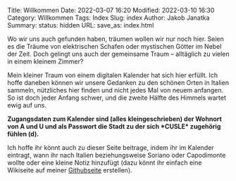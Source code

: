 Title: Willkommen
Date: 2022-03-07 16:20
Modified: 2022-03-10 16:30
Category: Willkommen
Tags: Index
Slug: index
Author: Jakob Janatka
Summary: 
status: hidden
URL:
save_as: index.html

Wo wir uns auch gefunden haben, träumen wollen wir nur noch hier. Seien es die Träume von elektrischen Schafen oder mystischen Götter im Nebel der Zeit. Doch gelingt uns auch der gemeinsame Traum – alltäglich zu vielen in einem kleinem Zimmer? 

Mein kleiner Traum von einem digitalen Kalender hat sich hier erfüllt. Ich hoffe daneben können wir unsere Gedanken zu den schönen Orten in Italien sammeln, nützliches hier finden und nicht jedes Mal von neuem anfangen. So ist doch jeder Anfang schwer, und die zweite Hälfte des Himmels wartet ewig auf uns.

**Zugangsdaten zum Kalender sind (alles kleingeschrieben) der Wohnort von A und U und als Passwort die Stadt zu der sich \*CUSLE\* zugehörig fühlen (d).**

Ich hoffe ihr könnt auch zu dieser Seite beitrage, indem ihr im Kalender eintragt, wann ihr nach Italien beziehungsweise Soriano oder Capodimonte wollte oder eine kleine Notiz hinzufügt (dazu könnt ihr einfach eine Wikiseite auf meiner [Githubseite](https://github.com/jakobhanna/italyWebsite/wiki) erstellen).